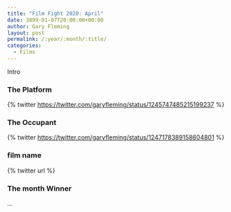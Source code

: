 ```yaml
---
title: "Film Fight 2020: April"
date: 3899-01-07T20:00:00+00:00
author: Gary Fleming
layout: post
permalink: /:year/:month/:title/
categories:
  - Films
---
```


Intro

### The Platform

{% twitter https://twitter.com/garyfleming/status/1245747485215199237 %}

### The Occupant

{% twitter https://twitter.com/garyfleming/status/1247178389158604801 %}

### film name

{% twitter url %}


### The month Winner

...
